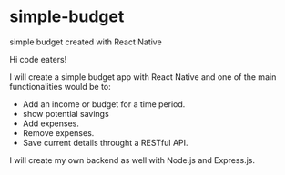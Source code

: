 # simple-budget
simple budget created with React Native


Hi code eaters!

I will create a simple budget app with React Native and one of the main functionalities would be to:

- Add an income or budget for a time period.
- show potential savings
- Add expenses.
- Remove expenses.
- Save current details throught a RESTful API.

I will create my own backend as well with Node.js and Express.js. 
